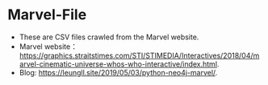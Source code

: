 # Marvel-File
- These are CSV files crawled from the Marvel website.
- Marvel website：<https://graphics.straitstimes.com/STI/STIMEDIA/Interactives/2018/04/marvel-cinematic-universe-whos-who-interactive/index.html>.
- Blog: <https://leungll.site/2019/05/03/python-neo4j-marvel/>.
